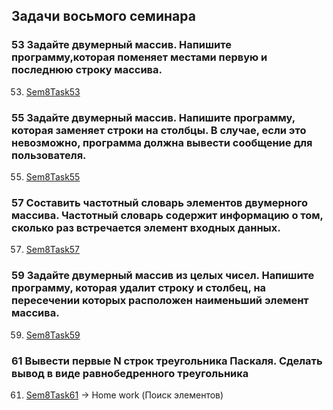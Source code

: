 ## Задачи восьмого семинара

### 53 Задайте двумерный массив. Напишите программу,которая поменяет местами первую и последнюю строку массива.
53. [Sem8Task53](/Lessons_C_sharp/seminars/008/Sem8Task53/Program.cs)

### 55 Задайте двумерный массив. Напишите программу, которая заменяет строки на столбцы. В случае, если это невозможно, программа должна вывести сообщение для пользователя.
55. [Sem8Task55](/Lessons_C_sharp/seminars/008/Sem7Task55/Program.cs)

### 57 Составить частотный словарь элементов двумерного массива. Частотный словарь содержит информацию о том, сколько раз встречается элемент входных данных.
57. [Sem8Task57](/Lessons_C_sharp/seminars/008/Sem8Task57/Program.cs) 

### 59 Задайте двумерный массив из целых чисел. Напишите программу, которая удалит строку и столбец, на пересечении которых расположен наименьший элемент массива.
59. [Sem8Task59](/Lessons_C_sharp/seminars/008/Sem8Task59/Program.cs)

### 61 Вывести первые N строк треугольника Паскаля. Сделать вывод в виде равнобедренного треугольника
61. [Sem8Task61](/Lessons_C_sharp/seminars/008/Sem8Task61/Program.cs) -> Home work (Поиск элементов)
